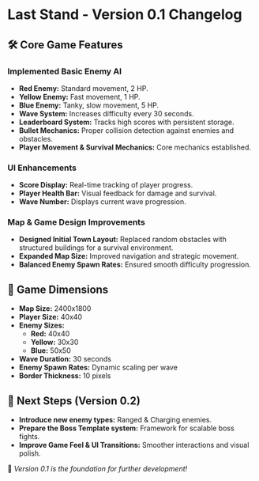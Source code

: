 # **Last Stand - Version 0.1 Changelog**

## **🛠 Core Game Features**
### **Implemented Basic Enemy AI**
- **Red Enemy:** Standard movement, 2 HP.
- **Yellow Enemy:** Fast movement, 1 HP.
- **Blue Enemy:** Tanky, slow movement, 5 HP.
- **Wave System:** Increases difficulty every 30 seconds.
- **Leaderboard System:** Tracks high scores with persistent storage.
- **Bullet Mechanics:** Proper collision detection against enemies and obstacles.
- **Player Movement & Survival Mechanics:** Core mechanics established.

### **UI Enhancements**
- **Score Display:** Real-time tracking of player progress.
- **Player Health Bar:** Visual feedback for damage and survival.
- **Wave Number:** Displays current wave progression.

### **Map & Game Design Improvements**
- **Designed Initial Town Layout:** Replaced random obstacles with structured buildings for a survival environment.
- **Expanded Map Size:** Improved navigation and strategic movement.
- **Balanced Enemy Spawn Rates:** Ensured smooth difficulty progression.

## **📌 Game Dimensions**
- **Map Size:** 2400x1800
- **Player Size:** 40x40
- **Enemy Sizes:**
  - **Red:** 40x40
  - **Yellow:** 30x30
  - **Blue:** 50x50
- **Wave Duration:** 30 seconds
- **Enemy Spawn Rates:** Dynamic scaling per wave
- **Border Thickness:** 10 pixels

## **🚀 Next Steps (Version 0.2)**
- **Introduce new enemy types:** Ranged & Charging enemies.
- **Prepare the Boss Template system:** Framework for scalable boss fights.
- **Improve Game Feel & UI Transitions:** Smoother interactions and visual polish.

🚀 *Version 0.1 is the foundation for further development!*
